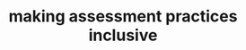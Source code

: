 ---
layout: external
redirect_url: https://khofstadter.info/assets/doc/Hofstadter-2019-strategies-for-making-assessment-practices-inclusive.pdf
title: making assessment practices inclusive
categories: writing
tags: [writing, teaching]
short: My experience in learning and teaching as a non-native in the UK has led me to consider that non-native students in an English-speaking country also suffer a form of socio-economic inequality.
---